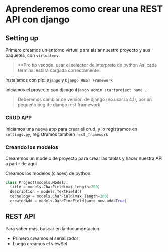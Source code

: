 # Aprenderemos como crear una REST API con django

## Setting up

Primero creamos un entorno virtual para aislar nuestro proyecto y sus paquetes, con `virtualenv`.

> **Pro tip vscode:
> usar el selector de interprete de python
> Asi cada terminal estará cargada correctamente

Instalamos con pip: `Django` y `Django REST Framework`

Iniciamos el proyecto con django `django admin startproject name .`

> Deberemos cambiar de version de django (no usar la 4.1), por un pequeño bug de django rest framework

### CRUD APP

Iniciamos una nueva app para crear el crud, y lo registramos en `settings.py`, registramos tambien `rest_framework`

### Creando los modelos

Crearemos un modelo de proyecto para crear las tablas y hacer nuestra API a partir de aqui

Creamos los modelos (clases) de python: 

```python
class Project(models.Model):
  title = models.CharField(max_length=200)
  description = models.TextField()
  tecnology = models.CharField(max_length=200)
  createdAdd = models.DateTimeField(auto_now_add=True)
```

## REST API

Para saber mas, buscar en la documentacion

- Primero creamos el serializador
- Luego creamos el viewSet
